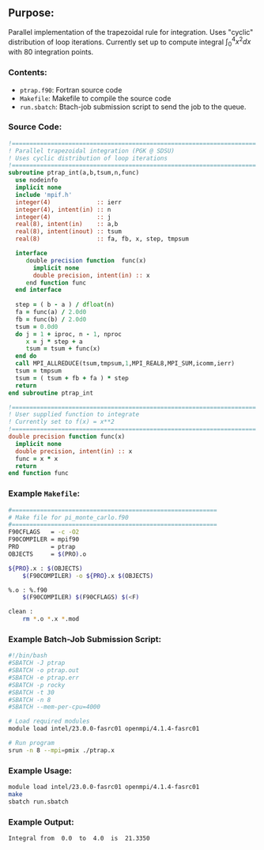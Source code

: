 ## Purpose:

Parallel implementation of the trapezoidal rule for integration. Uses "cyclic" distribution of loop iterations. Currently set up to compute integral $\int_0^4 x^2 dx$ with 80 integration points.

### Contents:

* <code>ptrap.f90</code>: Fortran source code
* <code>Makefile</code>: Makefile to compile the source code
* <code>run.sbatch</code>: Btach-job submission script to send the job to the queue.

### Source Code:

```fortran
!=====================================================================
! Parallel trapezoidal integration (PGK @ SDSU)
! Uses cyclic distribution of loop iterations
!=====================================================================
subroutine ptrap_int(a,b,tsum,n,func)
  use nodeinfo
  implicit none
  include 'mpif.h'
  integer(4)             :: ierr
  integer(4), intent(in) :: n
  integer(4)             :: j
  real(8), intent(in)    :: a,b
  real(8), intent(inout) :: tsum
  real(8)                :: fa, fb, x, step, tmpsum

  interface
     double precision function  func(x)
       implicit none
       double precision, intent(in) :: x 
     end function func
  end interface
  
  step = ( b - a ) / dfloat(n)
  fa = func(a) / 2.0d0
  fb = func(b) / 2.0d0
  tsum = 0.0d0
  do j = 1 + iproc, n - 1, nproc 
     x = j * step + a
     tsum = tsum + func(x)
  end do
  call MPI_ALLREDUCE(tsum,tmpsum,1,MPI_REAL8,MPI_SUM,icomm,ierr)
  tsum = tmpsum
  tsum = ( tsum + fb + fa ) * step
  return
end subroutine ptrap_int

!=====================================================================
! User supplied function to integrate
! Currently set to f(x) = x**2
!=====================================================================
double precision function func(x)
  implicit none
  double precision, intent(in) :: x
  func = x * x
  return
end function func
```
### Example <code>Makefile</code>:

```bash
#==========================================================
# Make file for pi_monte_carlo.f90
#==========================================================
F90CFLAGS   = -c -O2
F90COMPILER = mpif90
PRO         = ptrap
OBJECTS     = $(PRO).o

${PRO}.x : $(OBJECTS)
	$(F90COMPILER) -o ${PRO}.x $(OBJECTS)

%.o : %.f90
	$(F90COMPILER) $(F90CFLAGS) $(<F)

clean : 
	rm *.o *.x *.mod
```

### Example Batch-Job Submission Script:

```bash
#!/bin/bash
#SBATCH -J ptrap
#SBATCH -o ptrap.out
#SBATCH -e ptrap.err
#SBATCH -p rocky
#SBATCH -t 30
#SBATCH -n 8
#SBATCH --mem-per-cpu=4000

# Load required modules
module load intel/23.0.0-fasrc01 openmpi/4.1.4-fasrc01

# Run program
srun -n 8 --mpi=pmix ./ptrap.x
```

### Example Usage:

```bash
module load intel/23.0.0-fasrc01 openmpi/4.1.4-fasrc01
make
sbatch run.sbatch
```
    
### Example Output:

```
Integral from  0.0  to  4.0  is  21.3350
```
